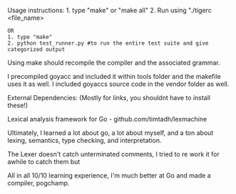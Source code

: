 Usage instructions:
	1. type "make" or "make all"
	2. Run using "./tigerc <file_name>
	
	OR
	1. type "make"
	2. python test_runner.py #to run the entire test suite and give categorized output

Using make should recompile the compiler and the associated grammar.

I precompiled goyacc and included it within tools folder and the makefile uses it as well.
I included goyaccs source code in the vendor folder as well.

External Dependencies: (Mostly for links, you shouldnt have to install these!)

Lexical analysis framework for Go - github.com/timtadh/lexmachine

Ultimately, I learned a lot about go, a lot about myself,
and a ton about lexing, semantics, type checking, and interpretation.

The Lexer doesn't catch unterminated comments, I tried to re work it for awhile to catch them but

All in all 10/10 learning experience, I'm much better at Go and made a compiler, pogchamp.

